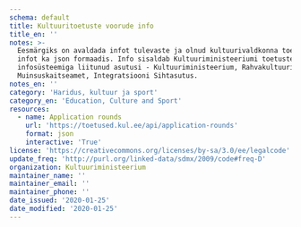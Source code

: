 ```yaml
---
schema: default
title: Kultuuritoetuste voorude info
title_en: ''
notes: >-
  Eesmärgiks on avaldada infot tulevaste ja olnud kultuurivaldkonna toetuste
  infot ka json formaadis. Info sisaldab Kultuuriministeeriumi toetuste
  infosüsteemiga liitunud asutusi - Kultuuriministeerium, Rahvakultuuri Keskus,
  Muinsuskaitseamet, Integratsiooni Sihtasutus.
notes_en: ''
category: 'Haridus, kultuur ja sport'
category_en: 'Education, Culture and Sport'
resources:
  - name: Application rounds
    url: 'https://toetused.kul.ee/api/application-rounds'
    format: json
    interactive: 'True'
license: 'https://creativecommons.org/licenses/by-sa/3.0/ee/legalcode'
update_freq: 'http://purl.org/linked-data/sdmx/2009/code#freq-D'
organization: Kultuuriministeerium
maintainer_name: ''
maintainer_email: ''
maintainer_phone: ''
date_issued: '2020-01-25'
date_modified: '2020-01-25'
---
```

